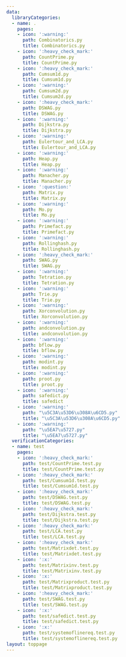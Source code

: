 ```yaml
---
data:
  libraryCategories:
  - name: .
    pages:
    - icon: ':warning:'
      path: Combinatorics.py
      title: Combinatorics.py
    - icon: ':heavy_check_mark:'
      path: CountPrime.py
      title: CountPrime.py
    - icon: ':heavy_check_mark:'
      path: Cumsum1d.py
      title: Cumsum1d.py
    - icon: ':warning:'
      path: Cumsum2d.py
      title: Cumsum2d.py
    - icon: ':heavy_check_mark:'
      path: DSWAG.py
      title: DSWAG.py
    - icon: ':warning:'
      path: Dijkstra.py
      title: Dijkstra.py
    - icon: ':warning:'
      path: Eulertour_and_LCA.py
      title: Eulertour_and_LCA.py
    - icon: ':warning:'
      path: Heap.py
      title: Heap.py
    - icon: ':warning:'
      path: Manacher.py
      title: Manacher.py
    - icon: ':question:'
      path: Matrix.py
      title: Matrix.py
    - icon: ':warning:'
      path: Mo.py
      title: Mo.py
    - icon: ':warning:'
      path: Primefact.py
      title: Primefact.py
    - icon: ':warning:'
      path: Rollinghash.py
      title: Rollinghash.py
    - icon: ':heavy_check_mark:'
      path: SWAG.py
      title: SWAG.py
    - icon: ':warning:'
      path: Tetration.py
      title: Tetration.py
    - icon: ':warning:'
      path: Trie.py
      title: Trie.py
    - icon: ':warning:'
      path: Xorconvolution.py
      title: Xorconvolution.py
    - icon: ':warning:'
      path: andconvolution.py
      title: andconvolution.py
    - icon: ':warning:'
      path: bflow.py
      title: bflow.py
    - icon: ':warning:'
      path: modint.py
      title: modint.py
    - icon: ':warning:'
      path: proot.py
      title: proot.py
    - icon: ':warning:'
      path: safedict.py
      title: safedict
    - icon: ':warning:'
      path: "\u5C3A\u53D6\u308A\u6CD5.py"
      title: "\u5C3A\u53D6\u308A\u6CD5.py"
    - icon: ':warning:'
      path: "\u5EA7\u5727.py"
      title: "\u5EA7\u5727.py"
  verificationCategories:
  - name: test
    pages:
    - icon: ':heavy_check_mark:'
      path: test/CountPrime.test.py
      title: test/CountPrime.test.py
    - icon: ':heavy_check_mark:'
      path: test/Cumsum1d.test.py
      title: test/Cumsum1d.test.py
    - icon: ':heavy_check_mark:'
      path: test/DSWAG.test.py
      title: test/DSWAG.test.py
    - icon: ':heavy_check_mark:'
      path: test/Dijkstra.test.py
      title: test/Dijkstra.test.py
    - icon: ':heavy_check_mark:'
      path: test/LCA.test.py
      title: test/LCA.test.py
    - icon: ':heavy_check_mark:'
      path: test/Matrixdet.test.py
      title: test/Matrixdet.test.py
    - icon: ':x:'
      path: test/Matrixinv.test.py
      title: test/Matrixinv.test.py
    - icon: ':x:'
      path: test/Matrixproduct.test.py
      title: test/Matrixproduct.test.py
    - icon: ':heavy_check_mark:'
      path: test/SWAG.test.py
      title: test/SWAG.test.py
    - icon: ':x:'
      path: test/safedict.test.py
      title: test/safedict.test.py
    - icon: ':x:'
      path: test/systemoflinereq.test.py
      title: test/systemoflinereq.test.py
layout: toppage
---
```

